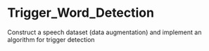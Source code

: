 # Trigger_Word_Detection
Construct a speech dataset (data augmentation) and implement an algorithm for trigger detection
